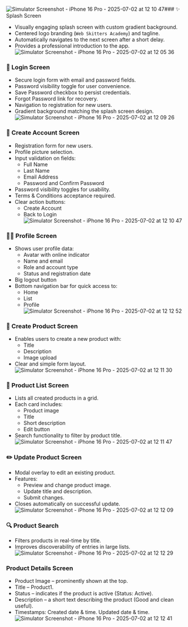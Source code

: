 ![Simulator Screenshot - iPhone 16 Pro - 2025-07-02 at 12 10 47](https://github.com/user-attachments/assets/ad1fbdb4-183a-4917-9ed6-c6dc632e235c)### ✨ Splash Screen

- Visually engaging splash screen with custom gradient background.
- Centered logo branding (`Web Skitters Academy`) and tagline.
- Automatically navigates to the next screen after a short delay.
- Provides a professional introduction to the app.
 ![Simulator Screenshot - iPhone 16 Pro - 2025-07-02 at 12 05 36](https://github.com/user-attachments/assets/b02898df-cdc7-4b08-953a-1a1942096df8)

### 🔐 Login Screen

- Secure login form with email and password fields.
- Password visibility toggle for user convenience.
- Save Password checkbox to persist credentials.
- Forgot Password link for recovery.
- Navigation to registration for new users.
- Gradient background matching the splash screen design.
  ![Simulator Screenshot - iPhone 16 Pro - 2025-07-02 at 12 09 26](https://github.com/user-attachments/assets/bdd592e5-cf23-41f6-a189-0fc86bf92e5d)

### 📝 Create Account Screen

- Registration form for new users.
- Profile picture selection.
- Input validation on fields:
  - Full Name
  - Last Name
  - Email Address
  - Password and Confirm Password
- Password visibility toggles for usability.
- Terms & Conditions acceptance required.
- Clear action buttons:
  - Create Account
  - Back to Login
    ![Simulator Screenshot - iPhone 16 Pro - 2025-07-02 at 12 10 47](https://github.com/user-attachments/assets/3caac5ea-ed08-428a-9b68-c30d228613df)

### 🙍‍♂️ Profile Screen

- Shows user profile data:
  - Avatar with online indicator
  - Name and email
  - Role and account type
  - Status and registration date
- Big logout button
- Bottom navigation bar for quick access to:
  - Home
  - List
  - Profile
    ![Simulator Screenshot - iPhone 16 Pro - 2025-07-02 at 12 12 52](https://github.com/user-attachments/assets/e881d812-9418-4410-9fb9-82650c10b68e)

### 📝 Create Product Screen

- Enables users to create a new product with:
  - Title
  - Description
  - Image upload
- Clear and simple form layout.
  ![Simulator Screenshot - iPhone 16 Pro - 2025-07-02 at 12 11 30](https://github.com/user-attachments/assets/85ce4738-6395-4c08-a2e6-fbc9ac914004)

### 📝 Product List Screen

- Lists all created products in a grid.
- Each card includes:
  - Product image
  - Title
  - Short description
  - Edit button
- Search functionality to filter by product title.
  ![Simulator Screenshot - iPhone 16 Pro - 2025-07-02 at 12 11 47](https://github.com/user-attachments/assets/e69d1b3d-46aa-498d-b9df-bc330e55af8d)

### ✏️ Update Product Screen

- Modal overlay to edit an existing product.
- Features:
  - Preview and change product image.
  - Update title and description.
  - Submit changes.
- Closes automatically on successful update.
  ![Simulator Screenshot - iPhone 16 Pro - 2025-07-02 at 12 12 09](https://github.com/user-attachments/assets/eca0f811-99bb-4b45-9341-997176552c70)

### 🔍 Product Search

- Filters products in real-time by title.
- Improves discoverability of entries in large lists.
  ![Simulator Screenshot - iPhone 16 Pro - 2025-07-02 at 12 12 29](https://github.com/user-attachments/assets/18572815-7c58-4c62-91a1-72c7814596c0)

### Product Details Screen

- Product Image – prominently shown at the top.
- Title – Product1.
- Status – indicates if the product is active (Status: Active).
- Description – a short text describing the product (Good and clean useful).
- Timestamps:
    Created date & time.
    Updated date & time.
  ![Simulator Screenshot - iPhone 16 Pro - 2025-07-02 at 12 12 41](https://github.com/user-attachments/assets/45311b09-47fd-4863-9432-ed60809ef9f9)
  

    
